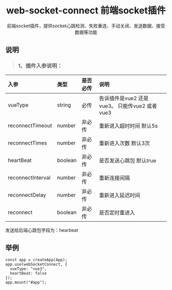 <div align="center">
    <h1>web-socket-connect 前端socket插件</h1>
    <p>
    前端socket插件，提供socket心跳检测、失败重连、手动关闭、发送数据、接受数据等功能
   </p>
</div>



## 说明
>  ### 1、插件入参说明：


  | 入参              | 类型    | 是否必传 | 说明                                          |
  | :---------------- | :------ | :------- | :-------------------------------------------- |
  | vueType           | string  | 必传     | 告诉插件是vue2 还是vue3。 只能传vue2 或者vue3 |
  | reconnectTimeout  | number  | 非必传   | 重新进入超时时间 默认5s                       |
  | reconnectTimes    | number  | 非必传   | 重新进入次数 默认3次                          |
  | heartBeat         | boolean | 非必传   | 是否发送心跳包       默认true                 |
  | reconnectInterval | number  | 非必传   | 重新连接间隔                                  |
  | reconnectDelay    | number  | 非必传   | 重新进入延迟时间                              |
  | reconnect         | boolean | 非必传   | 是否定时重进入                                |

  发送给后端心跳包字段为：hearbeat

## 举例
```shell
const app = createApp(App);
app.use(webSocketConnect, {
  vueType: "vue3",
  heartBeat: false
});
app.mount("#app");
```


